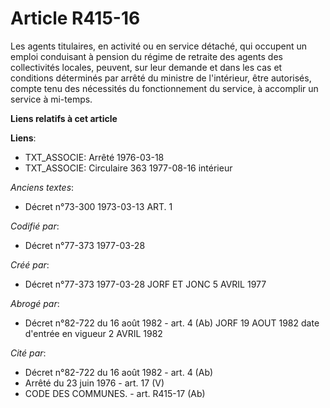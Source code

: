 # Article R415-16

Les agents titulaires, en activité ou en service détaché, qui occupent un emploi conduisant à pension du régime de retraite
des agents des collectivités locales, peuvent, sur leur demande et dans les cas et conditions déterminés par arrêté du
ministre de l'intérieur, être autorisés, compte tenu des nécessités du fonctionnement du service, à accomplir un service à
mi-temps.

**Liens relatifs à cet article**

**Liens**:

  - TXT_ASSOCIE: Arrêté 1976-03-18
  - TXT_ASSOCIE: Circulaire 363 1977-08-16 intérieur

_Anciens textes_:

  - Décret n°73-300 1973-03-13 ART. 1

_Codifié par_:

  - Décret n°77-373 1977-03-28

_Créé par_:

  - Décret n°77-373 1977-03-28 JORF ET JONC 5 AVRIL 1977

_Abrogé par_:

  - Décret n°82-722 du 16 août 1982 - art. 4 (Ab) JORF 19 AOUT 1982 date d'entrée en vigueur 2 AVRIL 1982

_Cité par_:

  - Décret n°82-722 du 16 août 1982 - art. 4 (Ab)
  - Arrêté du 23 juin 1976 - art. 17 (V)
  - CODE DES COMMUNES. - art. R415-17 (Ab)
